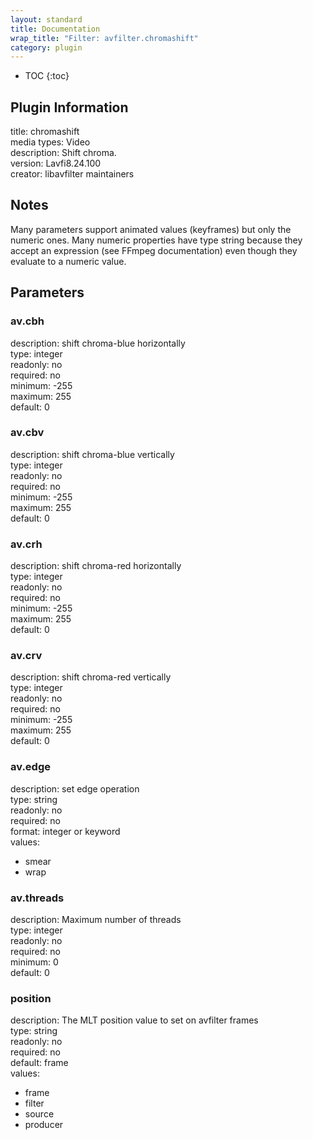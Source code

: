 ```yaml
---
layout: standard
title: Documentation
wrap_title: "Filter: avfilter.chromashift"
category: plugin
---
```

* TOC
{:toc}

## Plugin Information

title: chromashift  
media types:
Video  
description: Shift chroma.  
version: Lavfi8.24.100  
creator: libavfilter maintainers  

## Notes

Many parameters support animated values (keyframes) but only the numeric ones. Many numeric properties have type string because they accept an expression (see FFmpeg documentation) even though they evaluate to a numeric value.

## Parameters

### av.cbh

  
description:
shift chroma-blue horizontally  
type: integer  
readonly: no  
required: no  
minimum: -255  
maximum: 255  
default: 0  

### av.cbv

  
description:
shift chroma-blue vertically  
type: integer  
readonly: no  
required: no  
minimum: -255  
maximum: 255  
default: 0  

### av.crh

  
description:
shift chroma-red horizontally  
type: integer  
readonly: no  
required: no  
minimum: -255  
maximum: 255  
default: 0  

### av.crv

  
description:
shift chroma-red vertically  
type: integer  
readonly: no  
required: no  
minimum: -255  
maximum: 255  
default: 0  

### av.edge

  
description:
set edge operation  
type: string  
readonly: no  
required: no  
format: integer or keyword  
values:  

* smear
* wrap

### av.threads

  
description:
Maximum number of threads  
type: integer  
readonly: no  
required: no  
minimum: 0  
default: 0  

### position

  
description:
The MLT position value to set on avfilter frames  
type: string  
readonly: no  
required: no  
default: frame  
values:  

* frame
* filter
* source
* producer

